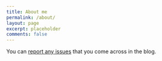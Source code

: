 ```yaml
---
title: About me
permalink: /about/
layout: page
excerpt: placeholder
comments: false
---
```


You can [report any issues](http://github.com/cjxe/blog/issues/new) that you come across in the blog.